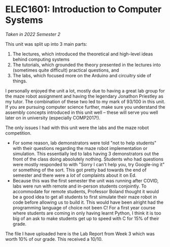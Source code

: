 # ELEC1601: Introduction to Computer Systems

*Taken in 2022 Semester 2*

This unit was split up into 3 main parts: 

1. The lectures, which introduced the theoretical and high-level ideas behind computing systems
2. The tutorials, which grounded the theory presented in the lectures into (sometimes quite difficult) practical questions, and
3. The labs, which focused more on the Arduino and circuitry side of things.

I personally enjoyed the unit a lot, mostly due to having a great lab group for the maze robot assignment and having the legendary Jonathon Priestley as my tutor. The combination of these two led to my mark of 93/100 in this unit. If you are pursuing computer science further, make sure you understand the assembly concepts introduced in this unit well – these will serve you well later on in university (especially COMP2017!).

The only issues I had with this unit were the labs and the maze robot competition.

- For some reason, lab demonstrators were told "not to help students" with their questions regarding the maze robot implementation or simulation. This essentially led to labs having 3 demonstrators out the front of the class doing absolutely nothing. Students who had questions were mostly responded to with "Sorry I can't help you, try Google-ing it" or something of the sort. This got pretty bad towards the end of semester and there were a *lot* of complaints about it on Ed.
- Because this was the first semester the unit was running after COVID, labs were run with remote and in-person students conjointly. To accommodate for remote students, Professor Boland thought it would be a good idea to get all students to first simulate their maze robot in code before allowing us to build it. This would have been alright had the programming language of choice not been C! For a first year course where students are coming in only having learnt Python, I think it is too big of an ask to make students get up to speed with C for 15% of their grade.

The file I have uploaded here is the Lab Report from Week 3 which was worth 10% of our grade. This received a 10/10.